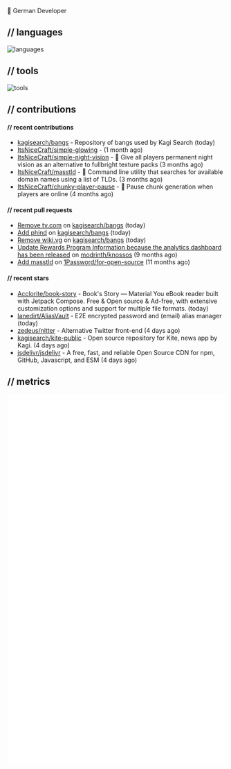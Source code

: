 👋 German Developer

## // languages
![languages](https://skillicons.dev/icons?i=py,go,bash)

## // tools

![tools](https://skillicons.dev/icons?i=androidstudio,arch,aws,azure,cloudflare,discord,docker,figma,fediverse,gcp,git,github,githubactions,gitlab,grafana,idea,jenkins,linux,mastodon,mongodb,nodejs,prometheus,raspberrypi,selenium,svg,twitter,workers,vercel,visualstudio,vscode)

## // contributions

#### // recent contributions

- [kagisearch/bangs](https://github.com/kagisearch/bangs) - Repository of bangs used by Kagi Search (today)
- [ItsNiceCraft/simple-glowing](https://github.com/ItsNiceCraft/simple-glowing) -  (1 month ago)
- [ItsNiceCraft/simple-night-vision](https://github.com/ItsNiceCraft/simple-night-vision) - 🔦 Give all players permanent night vision as an alternative to fullbright texture packs (3 months ago)
- [ItsNiceCraft/masstld](https://github.com/ItsNiceCraft/masstld) - 🧭 Command line utility that searches for available domain names using a list of TLDs. (3 months ago)
- [ItsNiceCraft/chunky-player-pause](https://github.com/ItsNiceCraft/chunky-player-pause) - 🚦 Pause chunk generation when players are online (4 months ago)

#### // recent pull requests

- [Remove tv.com](https://github.com/kagisearch/bangs/pull/180) on [kagisearch/bangs](https://github.com/kagisearch/bangs) (today)
- [Add phind](https://github.com/kagisearch/bangs/pull/178) on [kagisearch/bangs](https://github.com/kagisearch/bangs) (today)
- [Remove wiki.vg](https://github.com/kagisearch/bangs/pull/173) on [kagisearch/bangs](https://github.com/kagisearch/bangs) (today)
- [Update Rewards Program Information because the analytics dashboard has been released](https://github.com/modrinth/knossos/pull/1712) on [modrinth/knossos](https://github.com/modrinth/knossos) (9 months ago)
- [Add masstld](https://github.com/1Password/for-open-source/pull/930) on [1Password/for-open-source](https://github.com/1Password/for-open-source) (11 months ago)

#### // recent stars

- [Acclorite/book-story](https://github.com/Acclorite/book-story) - Book&#39;s Story — Material You eBook reader built with Jetpack Compose. Free &amp; Open source &amp; Ad-free, with extensive customization options and support for multiple file formats. (today)
- [lanedirt/AliasVault](https://github.com/lanedirt/AliasVault) - E2E encrypted password and (email) alias manager (today)
- [zedeus/nitter](https://github.com/zedeus/nitter) - Alternative Twitter front-end (4 days ago)
- [kagisearch/kite-public](https://github.com/kagisearch/kite-public) - Open source repository for Kite, news app by Kagi. (4 days ago)
- [jsdelivr/jsdelivr](https://github.com/jsdelivr/jsdelivr) - A free, fast, and reliable Open Source CDN for npm, GitHub, Javascript, and ESM (4 days ago)

## // metrics

![metrics](/github-metrics.svg)
